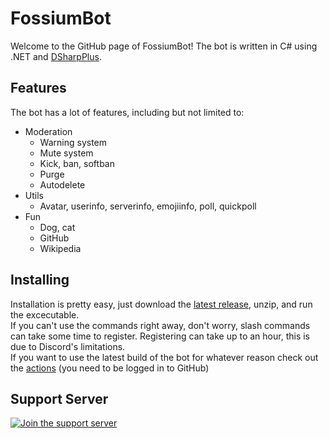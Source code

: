 # FossiumBot
Welcome to the GitHub page of FossiumBot!
The bot is written in C# using .NET and [DSharpPlus](https://dsharpplus.github.io).

## Features
The bot has a lot of features, including but not limited to:
- Moderation
  - Warning system
  - Mute system
  - Kick, ban, softban
  - Purge
  - Autodelete
- Utils
  - Avatar, userinfo, serverinfo, emojiinfo, poll, quickpoll
- Fun
  - Dog, cat
  - GitHub
  - Wikipedia

## Installing
Installation is pretty easy, just download the [latest release](https://github.com/Fossium-Team/FossiumBot/releases/latest), unzip, and run the excecutable.\
If you can't use the commands right away, don't worry, slash commands can take some time to register. Registering can take up to an hour, this is due to Discord's limitations.\
If you want to use the latest build of the bot for whatever reason check out the [actions](https://github.com/Fossium-Team/FossiumBot/actions) (you need to be logged in to GitHub)

## Support Server
[![Join the support server](https://discord.com/api/guilds/848464241219338250/widget.png?style=banner2)](http://discord.gg/myzbqnVUFN)
